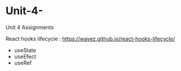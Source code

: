 # Unit-4-
Unit 4 Assignments

React hooks lifecycle : 
https://wavez.github.io/react-hooks-lifecycle/

<ul>
  <li>useState</li>
  <li>useEfect</li>
  <li>useRef</li>
</ul>
